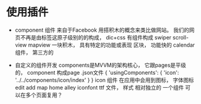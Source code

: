 # 使用插件

- component 组件
    来自于Facebook 用搭积木的概念来类比做网站。
    我们的网页不再是由标签这原子级别的的构成， dic+css
    有组件构成 swiper scroll-view mapview 一块积木， 具有特定的功能或表现
    区块， 功能快的
    calendar 组件， 第三方的

- 自定义的组件开发
    components是MVVM的架构核心， 它跟pages是平级的，
    component 构成page .json文件
    {
        'usingComponents': {
            'icon': '../../components/icon/index'
        }
    }
    icon 组件
    在应用中会用到图标， 字体图标
    edit add map home
    alley iconfont ttf 文件， 样式
    相对独立的 一个组件
    可以在多个页面复用？